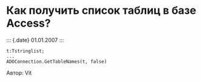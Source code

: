 Как получить список таблиц в базе Access?
=========================================

::: {.date}
01.01.2007
:::

    t:Tstringlist;
    ...
    ADOConnection.GetTableNames(t, false)

Автор: Vit
